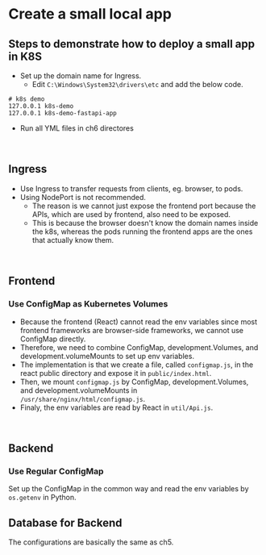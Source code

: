# Create a small local app
## Steps to demonstrate how to deploy a small app in K8S
- Set up the domain name for Ingress.
    - Edit `C:\Windows\System32\drivers\etc` and add the below code.
```
# k8s demo
127.0.0.1 k8s-demo
127.0.0.1 k8s-demo-fastapi-app
```
- Run all YML files in ch6 directores

<br>

## Ingress
- Use Ingress to transfer requests from clients, eg. browser, to pods.
- Using NodePort is not recommended.
    - The reason is we cannot just expose the frontend port because the APIs, which are used by frontend, also need to be exposed.
    - This is because the browser doesn't know the domain names inside the k8s, whereas the pods running the frontend apps are the ones that actually know them.

<br>

## Frontend
### Use ConfigMap as Kubernetes Volumes
- Because the frontend (React) cannot read the env variables since most frontend frameworks are browser-side frameworks, we cannot use ConfigMap directly.
- Therefore, we need to combine ConfigMap, development.Volumes, and development.volumeMounts to set up env variables.
- The implementation is that we create a file, called `configmap.js`, in the react public directory and expose it in `public/index.html`.
- Then, we mount `configmap.js` by ConfigMap, development.Volumes, and development.volumeMounts in `/usr/share/nginx/html/configmap.js`.
- Finaly, the env variables are read by React in `util/Api.js`.

<br>

## Backend
### Use Regular ConfigMap
Set up the ConfigMap in the common way and read the env variables by `os.getenv` in Python.

## Database for Backend
The configurations are basically the same as ch5.
